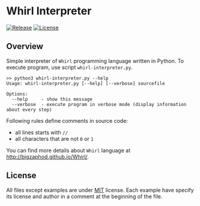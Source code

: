 # Whirl Interpreter

[![Release](https://img.shields.io/github/release/mateuszchudyk/whirl-interpreter.svg?colorB=blue&style=for-the-badge)](https://github.com/mateuszchudyk/whirl-interpreter/releases)
[![License](https://img.shields.io/badge/License-MIT-blue.svg?colorB=blue&style=for-the-badge)](./LICENSE)

## Overview

Simple interpreter of `Whirl` programming language written in Python. To execute program, use script `whirl-interpreter.py`.

```
>> python3 whirl-interpreter.py --help
Usage: whirl-interpreter.py [--help] [--verbose] sourcefile

Options:
  --help     - show this message
  --verbose  - execute program in verbose mode (display information about every step)
```

Following rules define comments in source code:
  - all lines starts with `//`
  - all characters that are not `0` or `1`

You can find more details about `Whirl` language at http://bigzaphod.github.io/Whirl/.

## License

All files except examples are under [MIT] license. Each example have specify its license and author in a comment at the beginning of the file.

[MIT]: LICENSE
